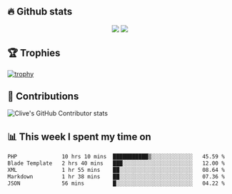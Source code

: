 ## &#128293; Github stats

<!-- GitHub Readme Streak Stats - https://github.com/DenverCoder1/github-readme-streak-stats -->
<p align="center">

<picture>
  <source 
    srcset="https://github-readme-stats.vercel.app/api?username=clivewalkden&count_private=true&show_icons=true&theme=darcula"
    media="(prefers-color-scheme: dark)"
  />
  <source
    srcset="https://github-readme-stats.vercel.app/api?username=clivewalkden&count_private=true&show_icons=true&theme=calm"
    media="(prefers-color-scheme: light), (prefers-color-scheme: no-preference)"
  />
  <img src="https://github-readme-stats.vercel.app/api?username=clivewalkden&count_private=true&show_icons=true&theme=darcula" />
</picture>

<a href="https://git.io/streak-stats" target="_blank">
  <img src="http://github-readme-streak-stats.herokuapp.com?user=clivewalkden&theme=darcula&date_format=j%20M%5B%20Y%5D" />
</a>

</p>

## &#127942; Trophies
[![trophy](https://github-profile-trophy.vercel.app/?username=clivewalkden&theme=onedark)](https://github.com/clivewalkden/github-profile-trophy)

## &#129309; Contributions
![Clive's GitHub Contributor stats](https://github-contributor-stats.vercel.app/api?username=clivewalkden)

## &#128202; This week I spent my time on
<!--START_SECTION:waka-->

```txt
PHP              10 hrs 10 mins  ███████████▒░░░░░░░░░░░░░   45.59 %
Blade Template   2 hrs 40 mins   ███░░░░░░░░░░░░░░░░░░░░░░   12.00 %
XML              1 hr 55 mins    ██░░░░░░░░░░░░░░░░░░░░░░░   08.64 %
Markdown         1 hr 38 mins    ██░░░░░░░░░░░░░░░░░░░░░░░   07.36 %
JSON             56 mins         █░░░░░░░░░░░░░░░░░░░░░░░░   04.22 %
```

<!--END_SECTION:waka-->
